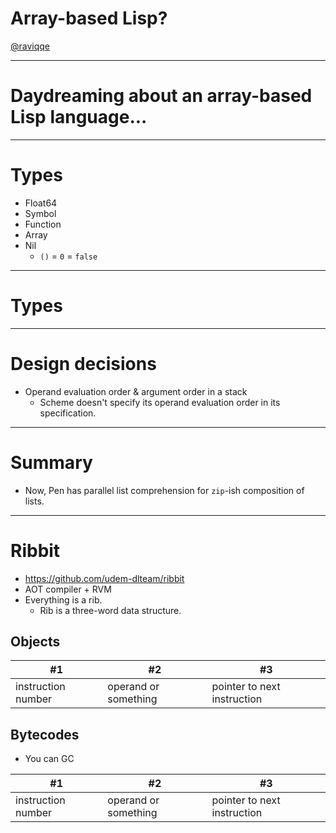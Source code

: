 # Array-based Lisp?

[@raviqqe](https://github.com/raviqqe)

---

# Daydreaming about an array-based Lisp language...

---

# Types

- Float64
- Symbol
- Function
- Array
- Nil
  - `()` = `0` = `false`

---

# Types

---

# Design decisions

- Operand evaluation order & argument order in a stack
  - Scheme doesn't specify its operand evaluation order in its specification.

---

# Summary

- Now, Pen has parallel list comprehension for `zip`-ish composition of lists.

---

# Ribbit

- https://github.com/udem-dlteam/ribbit
- AOT compiler + RVM
- Everything is a rib.
  - Rib is a three-word data structure.

## Objects

| #1                 | #2                   | #3                          |
| ------------------ | -------------------- | --------------------------- |
| instruction number | operand or something | pointer to next instruction |

## Bytecodes

- You can GC

| #1                 | #2                   | #3                          |
| ------------------ | -------------------- | --------------------------- |
| instruction number | operand or something | pointer to next instruction |
